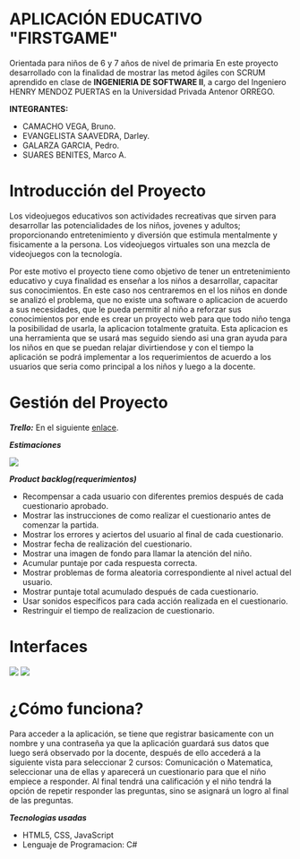 # APLICACIÓN EDUCATIVO "FIRSTGAME"
Orientada para niños de 6 y 7 años de nivel de primaria
En este proyecto desarrollado con la finalidad de  mostrar las metod ágiles con SCRUM aprendido en clase de **INGENIERIA DE SOFTWARE II**,
a cargo del Ingeniero HENRY MENDOZ PUERTAS en la Universidad Privada Antenor ORREGO.


**INTEGRANTES:**


+ CAMACHO VEGA, Bruno.
+ EVANGELISTA SAAVEDRA, Darley.
+ GALARZA GARCIA, Pedro.
+ SUARES BENITES, Marco A.

# Introducción del Proyecto


Los videojuegos educativos son actividades recreativas que sirven para desarrollar las potencialidades de los niños, jovenes y adultos; proporcionando entretenimiento y diversión que estimula mentalmente y fisicamente a la persona. Los videojuegos virtuales son una mezcla de videojuegos con la tecnología.

Por este motivo el proyecto tiene como objetivo de tener un entretenimiento educativo y cuya finalidad es enseñar a los niños a desarrollar, capacitar sus conocimientos. En este caso nos centraremos en el los niños en donde se analizó el problema, que no existe una software o aplicacion de acuerdo a sus necesidades, que le pueda permitir al niño a reforzar sus conocimientos por ende es  crear un proyecto web para que todo niño tenga la posibilidad de usarla, la aplicacion totalmente gratuita.
Esta aplicacion es una herramienta que se usará mas seguido siendo asi una gran ayuda para los niños en que se puedan relajar divirtiendose y con el tiempo la aplicación se podrá implementar a los requerimientos de acuerdo a los usuarios que seria como principal a los niños y luego a la docente. 

# Gestión del Proyecto

***Trello:***
En el siguiente [enlace](https://trello.com/b/SitCRKMd/my-first-game).

***Estimaciones***

<img src='https://rawgit.com/DarleySaavedra/GitEvans/master/CAP1.png' />

***Product backlog(requerimientos)***

+ Recompensar a cada usuario con diferentes premios después de cada cuestionario aprobado.
+ Mostrar las instrucciones de como realizar el cuestionario antes de comenzar la partida.
+ Mostrar los errores y aciertos del usuario al final de cada cuestionario.
+ Mostrar fecha de realización del cuestionario.
+ Mostrar una imagen de fondo para llamar la atención del niño.
+ Acumular puntaje por cada respuesta correcta.
+ Mostrar problemas de forma aleatoria correspondiente al nivel actual del usuario.
+ Mostrar puntaje total acumulado después de cada cuestionario.
+ Usar sonidos específicos para cada acción realizada en el cuestionario.
+ Restringuir el tiempo de realizacion de cuestionario.

# Interfaces

<img src='https://rawgit.com/DarleySaavedra/GitEvans/master/frame.jpg' />


<img src='https://rawgit.com/DarleySaavedra/GitEvans/master/frame2.jpg' />

# ¿Cómo funciona?

Para acceder a la aplicación, se tiene que registrar basicamente con un nombre y una contraseña ya que la aplicación guardará sus datos que luego será observado por la docente, después de ello accederá a la siguiente vista para seleccionar 2 cursos: Comunicación o Matematica, seleccionar una de ellas y aparecerá un cuestionario para que el niño empiece a responder. Al final tendrá una calificación y el niño tendrá la opción de repetir responder las preguntas, sino se asignará un logro al final de las preguntas.

***Tecnologias usadas***

+ HTML5, CSS, JavaScript
+ Lenguaje de Programacion: C#






